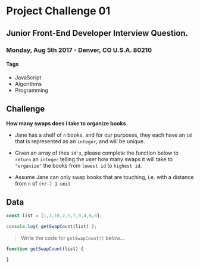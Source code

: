 # Project Challenge 01

## Junior Front-End Developer Interview Question.

### Monday, Aug 5th 2017 - Denver, CO U.S.A. 80210

#### Tags
* JavaScript
* Algorithms
* Programming

## Challenge

<strong>How many swaps does i take to organize books</strong>

* Jane has a shelf of `n` books, and for our purposes, they each have an `id` that is represented as an `integer`, and will be unique. 

* Given an array of thes `id's`, please complete the function below to `return` an `integer` telling the user how many swaps it will take to `"organize"` the books from `lowest id` to `highest id`. 

* Assume Jane can only swap books that are touching, i.e. with a distance from `n` of `(+/-) 1 unit`

## Data

```javascript
const list = [1,3,10,2,5,7,9,4,6,8];

console.log( getSwapCount(list) );
```

> Write the code for `getSwapCount()` below...

```javascript
function getSwapCount(list) {

}
```





